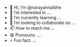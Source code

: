 - 👋 Hi, I’m @narayannalbhe
- 👀 I’m interested in ...
- 🌱 I’m currently learning ...
- 💞️ I’m looking to collaborate on ...
- 📫 How to reach me ...
- 😄 Pronouns: ...
- ⚡ Fun fact: ...

<!---
narayannalbhe/narayannalbhe is a ✨ special ✨ repository because its `README.md` (this file) appears on your GitHub profile.
You can click the Preview link to take a look at your changes.
--->
